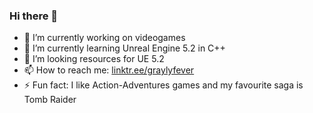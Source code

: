 <!--
This `README.md` appears on my GitHub profile.
--->

### Hi there 👋

- 🔭 I’m currently working on videogames
- 🌱 I’m currently learning Unreal Engine 5.2 in C++
- 🤔 I’m looking resources for UE 5.2
- 📫 How to reach me: [linktr.ee/graylyfever](https://linktr.ee/fabio_pitt)
- ⚡ Fun fact: I like Action-Adventures games and my favourite saga is Tomb Raider
